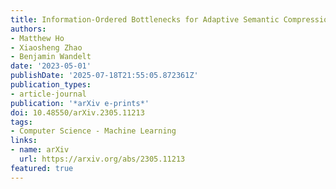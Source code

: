 ```yaml
---
title: Information-Ordered Bottlenecks for Adaptive Semantic Compression
authors:
- Matthew Ho
- Xiaosheng Zhao
- Benjamin Wandelt
date: '2023-05-01'
publishDate: '2025-07-18T21:55:05.872361Z'
publication_types:
- article-journal
publication: '*arXiv e-prints*'
doi: 10.48550/arXiv.2305.11213
tags:
- Computer Science - Machine Learning
links:
- name: arXiv
  url: https://arxiv.org/abs/2305.11213
featured: true
---
```

